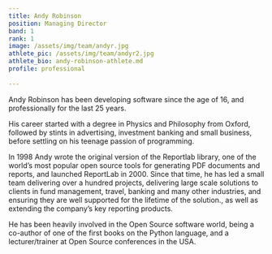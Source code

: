 ```yaml
---
title: Andy Robinson
position: Managing Director
band: 1
rank: 1
image: /assets/img/team/andyr.jpg
athlete_pic: /assets/img/team/andyr2.jpg
athlete_bio: andy-robinson-athlete.md
profile: professional
  	
---
```


Andy Robinson has been developing software since the age of 16, and professionally for the last 25 years. 

His career started with a degree in Physics and Philosophy from Oxford, followed by stints in advertising, investment banking and small business, before settling on his teenage passion of programming.

In 1998 Andy wrote the original version of the Reportlab library, one of the world’s most popular open source tools for generating PDF documents and reports, and launched ReportLab in 2000.   Since that time, he has led a small team delivering over a hundred projects, delivering large scale solutions to clients in fund management, travel, banking and many other industries, and ensuring they are well supported for the lifetime of the solution., as well as extending the company’s key reporting products.

He has been heavily involved in the Open Source software world, being a co-author of one of the first books on the Python language, and a lecturer/trainer at Open Source conferences in the USA.  
